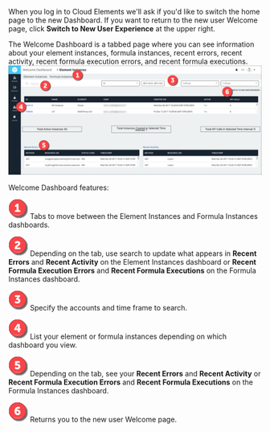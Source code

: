 When you log in to Cloud Elements we'll ask if you'd like to switch the home page to the new Dashboard. If you want to return to the new user Welcome page, click **Switch to New User Experience** at the upper right.

The Welcome Dashboard is a tabbed page where you can see information about your element instances, formula instances, recent errors, recent activity, recent formula execution errors, and recent formula executions.
![Welcome Dashboard](/assets/img/welcome-dashboard.png)

Welcome Dashboard features:

<img src="/assets/img/callouts/1.png" alt="1" class="inlineImage"> Tabs to move between the Element Instances and Formula Instances dashboards.

<img src="/assets/img/callouts/2.png" alt="2" class="inlineImage"> Depending on the tab, use search to update what appears in **Recent Errors** and **Recent Activity** on the Element Instances dashboard or **Recent Formula Execution Errors** and **Recent Formula Executions** on the Formula Instances dashboard.

<img src="/assets/img/callouts/3.png" alt="3" class="inlineImage"> Specify the accounts and time frame to search.

<img src="/assets/img/callouts/4.png" alt="4" class="inlineImage"> List your element or formula instances depending on which dashboard you view.

<img src="/assets/img/callouts/5.png" alt="5" class="inlineImage"> Depending on the tab, see your **Recent Errors** and **Recent Activity** or **Recent Formula Execution Errors** and **Recent Formula Executions** on the Formula Instances dashboard.

<img src="/assets/img/callouts/6.png" alt="6" class="inlineImage"> Returns you to the new user Welcome page.
